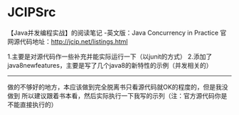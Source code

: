 # JCIPSrc

【Java并发编程实战】的阅读笔记                                                             -英文版：Java Concurrency in Practice
官网源代码地址：http://jcip.net/listings.html

1.主要是对源代码作一些补充并能实际运行一下（以junit的方式）
2.添加了java8newfeatures，主要是写了几个java8的新特性的示例（并发相关的）

---------------------
做的不够好的地方，本应该做到完全脱离书只看源代码就OK的程度的，但是我没做到
所以建议跟着书本看，然后实际执行一下我写的示列（注：官方源代码你是不能直接执行的）

